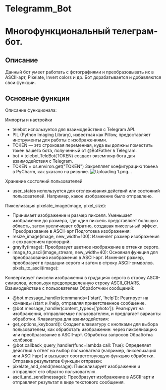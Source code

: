 # Telegramm_Bot

# Многофункциональный телеграм-бот.

## Описание

Данный бот умеет работать с фотографиями и преобразовывать их в ASCII-арт, Pixelate, Invert colors и др. 
Бот дорабатывается и добавляются свои функции.

## Основные функции

Описание функционала:

Импорты и настройки
- telebot используется для взаимодействия с Telegram API.
- PIL (Python Imaging Library), известная как Pillow, предоставляет инструменты для работы с изображениями.
- TOKEN — это строковая переменная, куда вы должны поместить токен вашего бота, полученный от @BotFather в Telegram.
- bot = telebot.TeleBot(TOKEN) создает экземпляр бота для взаимодействия с Telegram.
- TOKEN = os.environ.get("TOKEN") Закрепляет конфигурацию токена в PyCharm, как указано на рисунке.
![Uploading 1.png…]()

Хранение состояний пользователей
- user_states используется для отслеживания действий или состояний пользователей. Например, какое изображение было отправлено.

Пикселизация
pixelate_image(image, pixel_size):
- Принимает изображение и размер пикселя. Уменьшает изображение до размера, где один пиксель представляет большую область, затем увеличивает обратно, создавая пиксельный эффект.
Преобразование в ASCII-арт
Подготовка изображения:
- resize_image(image, new_width=100): Изменяет размер изображения с сохранением пропорций.
- grayify(image): Преобразует цветное изображение в оттенки серого.
- image_to_ascii(image_stream, new_width=40): Основная функция для преобразования изображения в ASCII-арт. Изменяет размер, преобразует в градации серого и затем в строку ASCII-символов.
pixels_to_ascii(image):

Конвертирует пиксели изображения в градациях серого в строку ASCII-символов, используя предопределенную строку ASCII_CHARS.
Взаимодействие с пользователем
Обработчики сообщений:

- @bot.message_handler(commands=['start', 'help']): Реагирует на команды /start и /help, отправляя приветственное сообщение.
- @bot.message_handler(content_types=['photo']): Реагирует на изображения, отправляемые пользователем, и предлагает варианты обработки.
Клавиатура для взаимодействия:
- get_options_keyboard(): Создает клавиатуру с кнопками для выбора пользователем, как обработать изображение: через пикселизацию или преобразование в ASCII-арт.
Обработка запросов
Обработка колбэков:
- @bot.callback_query_handler(func=lambda call: True): Определяет действия в ответ на выбор пользователя (например, пикселизация или ASCII-арт) и вызывает соответствующую функцию обработки.
Отправка результатов
Функции отправки:
- pixelate_and_send(message): Пикселизирует изображение и отправляет его обратно пользователю.
- ascii_and_send(message): Преобразует изображение в ASCII-арт и отправляет результат в виде текстового сообщения.



